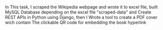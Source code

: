 In This task, I scraped the Wikipedia webpage and wrote it to excel file,
built MySQL Database depending on the excel file "scraped-data" 
and Create REST APIs in Python using Django, then I Wrote a tool to create a PDF cover wich contain 
The clickable QR code for embedding the book hyperlink 
